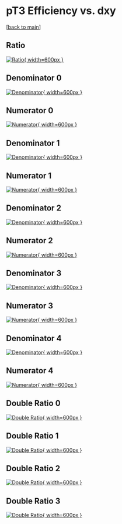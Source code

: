 # pT3 Efficiency vs. dxy

[[back to main](./)]



## Ratio

[![Ratio](../mtv/var/pT3_loweta_211_1_eff_dxy.png){ width=600px }](../mtv/var/pT3_loweta_211_1_eff_dxy.pdf)

## Denominator 0

[![Denominator](../mtv/den/pT3_loweta_211_1_eff_dxy_den0.png){ width=600px }](../mtv/den/pT3_loweta_211_1_eff_dxy_den0.pdf)

## Numerator 0

[![Numerator](../mtv/num/pT3_loweta_211_1_eff_dxy_num0.png){ width=600px }](../mtv/num/pT3_loweta_211_1_eff_dxy_num0.pdf)

## Denominator 1

[![Denominator](../mtv/den/pT3_loweta_211_1_eff_dxy_den1.png){ width=600px }](../mtv/den/pT3_loweta_211_1_eff_dxy_den1.pdf)

## Numerator 1

[![Numerator](../mtv/num/pT3_loweta_211_1_eff_dxy_num1.png){ width=600px }](../mtv/num/pT3_loweta_211_1_eff_dxy_num1.pdf)

## Denominator 2

[![Denominator](../mtv/den/pT3_loweta_211_1_eff_dxy_den2.png){ width=600px }](../mtv/den/pT3_loweta_211_1_eff_dxy_den2.pdf)

## Numerator 2

[![Numerator](../mtv/num/pT3_loweta_211_1_eff_dxy_num2.png){ width=600px }](../mtv/num/pT3_loweta_211_1_eff_dxy_num2.pdf)

## Denominator 3

[![Denominator](../mtv/den/pT3_loweta_211_1_eff_dxy_den3.png){ width=600px }](../mtv/den/pT3_loweta_211_1_eff_dxy_den3.pdf)

## Numerator 3

[![Numerator](../mtv/num/pT3_loweta_211_1_eff_dxy_num3.png){ width=600px }](../mtv/num/pT3_loweta_211_1_eff_dxy_num3.pdf)

## Denominator 4

[![Denominator](../mtv/den/pT3_loweta_211_1_eff_dxy_den4.png){ width=600px }](../mtv/den/pT3_loweta_211_1_eff_dxy_den4.pdf)

## Numerator 4

[![Numerator](../mtv/num/pT3_loweta_211_1_eff_dxy_num4.png){ width=600px }](../mtv/num/pT3_loweta_211_1_eff_dxy_num4.pdf)

## Double Ratio 0

[![Double Ratio](../mtv/ratio/pT3_loweta_211_1_eff_dxy_ratio0.png){ width=600px }](../mtv/ratio/pT3_loweta_211_1_eff_dxy_ratio0.pdf)

## Double Ratio 1

[![Double Ratio](../mtv/ratio/pT3_loweta_211_1_eff_dxy_ratio1.png){ width=600px }](../mtv/ratio/pT3_loweta_211_1_eff_dxy_ratio1.pdf)

## Double Ratio 2

[![Double Ratio](../mtv/ratio/pT3_loweta_211_1_eff_dxy_ratio2.png){ width=600px }](../mtv/ratio/pT3_loweta_211_1_eff_dxy_ratio2.pdf)

## Double Ratio 3

[![Double Ratio](../mtv/ratio/pT3_loweta_211_1_eff_dxy_ratio3.png){ width=600px }](../mtv/ratio/pT3_loweta_211_1_eff_dxy_ratio3.pdf)

